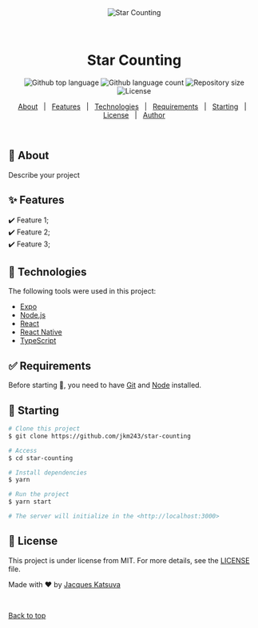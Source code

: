 <div align="center" id="top"> 
  <img src="./.github/app.gif" alt="Star Counting" />

  &#xa0;

  <!-- <a href="https://starcounting.netlify.app">Demo</a> -->
</div>

<h1 align="center">Star Counting</h1>

<p align="center">
  <img alt="Github top language" src="https://img.shields.io/github/languages/top/jkm243/star-counting?color=56BEB8">

  <img alt="Github language count" src="https://img.shields.io/github/languages/count/jkm243/star-counting?color=56BEB8">

  <img alt="Repository size" src="https://img.shields.io/github/repo-size/jkm243/star-counting?color=56BEB8">

  <img alt="License" src="https://img.shields.io/github/license/jkm243/star-counting?color=56BEB8">

  <!-- <img alt="Github issues" src="https://img.shields.io/github/issues/jkm243/star-counting?color=56BEB8" /> -->

  <!-- <img alt="Github forks" src="https://img.shields.io/github/forks/jkm243/star-counting?color=56BEB8" /> -->

  <!-- <img alt="Github stars" src="https://img.shields.io/github/stars/jkm243/star-counting?color=56BEB8" /> -->
</p>

<!-- Status -->

<!-- <h4 align="center"> 
	🚧  Star Counting 🚀 Under construction...  🚧
</h4> 

<hr> -->

<p align="center">
  <a href="#dart-about">About</a> &#xa0; | &#xa0; 
  <a href="#sparkles-features">Features</a> &#xa0; | &#xa0;
  <a href="#rocket-technologies">Technologies</a> &#xa0; | &#xa0;
  <a href="#white_check_mark-requirements">Requirements</a> &#xa0; | &#xa0;
  <a href="#checkered_flag-starting">Starting</a> &#xa0; | &#xa0;
  <a href="#memo-license">License</a> &#xa0; | &#xa0;
  <a href="https://github.com/jkm243" target="_blank">Author</a>
</p>

<br>

## :dart: About ##

Describe your project

## :sparkles: Features ##

:heavy_check_mark: Feature 1;\
:heavy_check_mark: Feature 2;\
:heavy_check_mark: Feature 3;

## :rocket: Technologies ##

The following tools were used in this project:

- [Expo](https://expo.io/)
- [Node.js](https://nodejs.org/en/)
- [React](https://pt-br.reactjs.org/)
- [React Native](https://reactnative.dev/)
- [TypeScript](https://www.typescriptlang.org/)

## :white_check_mark: Requirements ##

Before starting :checkered_flag:, you need to have [Git](https://git-scm.com) and [Node](https://nodejs.org/en/) installed.

## :checkered_flag: Starting ##

```bash
# Clone this project
$ git clone https://github.com/jkm243/star-counting

# Access
$ cd star-counting

# Install dependencies
$ yarn

# Run the project
$ yarn start

# The server will initialize in the <http://localhost:3000>
```

## :memo: License ##

This project is under license from MIT. For more details, see the [LICENSE](LICENSE.md) file.


Made with :heart: by <a href="https://github.com/jkm243" target="_blank">Jacques Katsuva</a>

&#xa0;

<a href="#top">Back to top</a>
